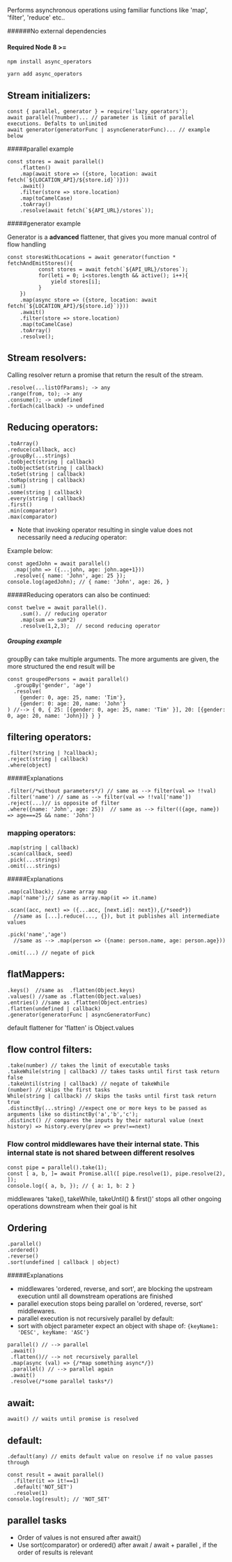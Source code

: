 Performs asynchronous operations using
familiar functions like 'map', 'filter', 'reduce' etc..


######No external dependencies
#### Required Node 8 >=
 
```npm install async_operators```

```yarn add async_operators```

## Stream initializers:
```
const { parallel, generator } = require('lazy_operators');
await parallel(?number)... // parameter is limit of parallel executions. Defalts to unlimited
await generator(generatorFunc | asyncGeneratorFunc)... // example below
```
#####parallel example
```
const stores = await parallel()
    .flatten()
    .map(await store => ({store, location: await fetch(`${LOCATION_API}/${store.id}`)}))
    .await()
    .filter(store => store.location)
    .map(toCamelCase)
    .toArray()
    .resolve(await fetch(`${API_URL}/stores`));
```
#####generator example

Generator is a **advanced** flattener, that gives you more manual control of flow handling
```
const storesWithLocations = await generator(function * fetchAndEmitStores(){
          const stores = await fetch(`${API_URL}/stores`);
          for(leti = 0; i<stores.length && active(); i++){
              yield stores[i];
          }
    })
    .map(async store => ({store, location: await fetch(`${LOCATION_API}/${store.id}`)}))
    .await()
    .filter(store => store.location)
    .map(toCamelCase)
    .toArray()
    .resolve();
```
## Stream resolvers:
Calling resolver return a promise that return the result of the stream.
```
.resolve(...listOfParams); -> any
.range(from, to); -> any
.consume(); -> undefined
.forEach(callback) -> undefined
```

## Reducing operators:
```
.toArray()
.reduce(callback, acc)
.groupBy(...strings)
.toObject(string | callback)
.toObjectSet(string | callback)
.toSet(string | callback)
.toMap(string | callback)
.sum()
.some(string | callback)
.every(string | callback)
.first()
.min(comparator)
.max(comparator)
```

* Note that invoking operator resulting in single value does not necessarily need a *reducing* operator:

Example below:
```
const agedJohn = await parallel()
  .map(john => ({...john, age: john.age+1}))
  .resolve({ name: 'John', age: 25 });
console.log(agedJohn); // { name: 'John', age: 26, }
```

#####Reducing operators can also be continued:
```
const twelve = await parallel().
    .sum(). // reducing operator
    .map(sum => sum*2)
    .resolve(1,2,3);  // second reducing operator
```
##### Grouping example


groupBy can take multiple arguments. The more arguments are given, the more structured the end result will be
```
const groupedPersons = await parallel()
  .groupBy('gender', 'age')
  .resolve(
    {gender: 0, age: 25, name: 'Tim'},
    {gender: 0: age: 20, name: 'John'}
) //--> { 0, { 25: [{gender: 0, age: 25, name: 'Tim' }], 20: [{gender: 0, age: 20, name: 'John}]} } }
```

## filtering operators:
```
.filter(?string | ?callback); 
.reject(string | callback)
.where(object) 
```
#####Explanations
```
.filter(/*without parameters*/) // same as --> filter(val => !!val)
.filter('name') // same as --> filter(val => !!val['name'])
.reject(...)// is opposite of filter
.where({name: 'John', age: 25})  // same as --> filter(({age, name}) => age===25 && name: 'John')
```
### mapping operators:
```
.map(string | callback)
.scan(callback, seed)
.pick(...strings)
.omit(...strings)
```
#####Explanations
```
.map(callback); //same array map
.map('name');// same as array.map(it => it.name)

.scan((acc, next) => ({...acc, [next.id]: next}),{/*seed*})
  //same as [...].reduce(..., {}), but it publishes all intermediate values

.pick('name','age')
  //same as --> .map(person => ({name: person.name, age: person.age}))

.omit(...) // negate of pick
```

## flatMappers:
```
.keys()  //same as  .flatten(Object.keys)
.values() //same as .flatten(Object.values)
.entries() //same as .flatten(Object.entries)
.flatten(undefined | callback)
.generator(generatorFunc | asyncGeneratorFunc)
```
default flattener for 'flatten' is Object.values

## flow control filters:
```
.take(number) // takes the limit of executable tasks
.takeWhile(string | callback) // takes tasks until first task return false 
.takeUntil(string | callback) // negate of takeWhile
(number) // skips the first tasks
While(string | callback) // skips the tasks until first task return true
.distinctBy(...string) //expect one or more keys to be passed as arguments like so distinctBy('a','b','c');
.distinct() // compares the inputs by their natural value (next history) => history.every(prev => prev!==next)
```
### Flow control middlewares have their internal state. This internal state is not shared between different resolves
```
const pipe = parallel().take(1);
const [ a, b, ]= await Promise.all([ pipe.resolve(1), pipe.resolve(2), ]);
console.log({ a, b, }); // { a: 1, b: 2 }
```
middlewares 'take(), takeWhile, takeUntil() & first()' 
stops all other ongoing operations downstream when their goal is hit

## Ordering
```
.parallel()
.ordered()
.reverse()
.sort(undefined | callback | object)
```
#####Explanations
* middlewares 'ordered, reverse, and sort', are blocking the upstream execution until all downstream operations are finished
* parallel execution stops being parallel on 'ordered,  reverse, sort' middlewares.
* parallel execution is not recursively parallel by default:
* sort with object parameter expect an object with shape of: 
   ```{keyName1: 'DESC', keyName: 'ASC'}```

```
parallel() // --> parallel
 .await()
 .flatten()// --> not recursively parallel
 .map(async (val) => {/*map something async*/})
 .parallel() // --> parallel again
 .await()
 .resolve(/*some parallel tasks*/) 
```
## await:
```
await() // waits until promise is resolved

```
## default:
```
.default(any) // emits default value on resolve if no value passes through

const result = await parallel()
  .filter(it => it!==1)
  .default('NOT_SET')
  .resolve(1)
console.log(result); // 'NOT_SET' 
```

## parallel tasks
* Order of values is not ensured after await()
* Use sort(comparator) or ordered() after await / await + parallel , if the order of results is relevant

